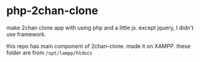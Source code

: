 # php-2chan-clone
make 2chan clone app with using php and a little js.
except jquery, I didn't use framework.

this repo has main component of 2chan-clone.
made it on XAMPP.
these folder are from `/opt/lampp/htdocs`
